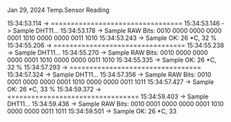Jan 29, 2024
Temp.Sensor Reading

15:34:53.114 -> =================================
15:34:53.146 -> Sample DHT11...
15:34:53.178 -> Sample RAW Bits: 0010 0000 0000 0000 0001 1010 0000 0000 0011 1010 
15:34:53.243 -> Sample OK: 26 *C, 32 %
15:34:55.206 -> =================================
15:34:55.238 -> Sample DHT11...
15:34:55.270 -> Sample RAW Bits: 0010 0000 0000 0000 0001 1010 0000 0000 0011 1010 
15:34:55.335 -> Sample OK: 26 *C, 32 %
15:34:57.293 -> =================================
15:34:57.324 -> Sample DHT11...
15:34:57.356 -> Sample RAW Bits: 0010 0001 0000 0000 0001 1010 0000 0000 0011 1011 
15:34:57.427 -> Sample OK: 26 *C, 33 %
15:34:59.372 -> =================================
15:34:59.403 -> Sample DHT11...
15:34:59.436 -> Sample RAW Bits: 0010 0001 0000 0000 0001 1010 0000 0000 0011 1011 
15:34:59.501 -> Sample OK: 26 *C, 33
